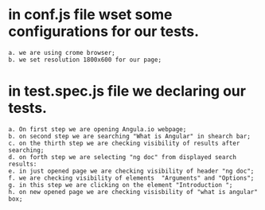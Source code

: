 # in conf.js file wset some configurations for our tests.
    a. we are using crome browser;
    b. we set resolution 1800x600 for our page;


# in test.spec.js file we declaring our tests.

    a. On first step we are opening Angula.io webpage;
    b. on second step we are searching "What is Angular" in shearch bar;
    c. on the thirth step we are checking visibility of results after searching;
    d. on forth step we are selecting "ng doc" from displayed search results:
    e. in just opened page we are checking visibility of header "ng doc";
    f. we are checking visibility of elements  "Arguments" and "Options";
    g. in this step we are clicking on the element "Introduction ";
    h. on new opened page we are checking visisbility of "what is angular" box; 

 
